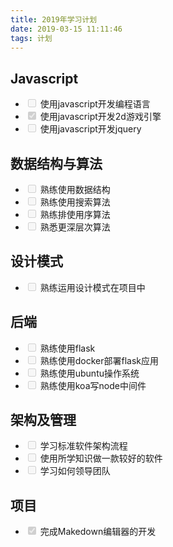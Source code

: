 ```yaml
---
title: 2019年学习计划
date: 2019-03-15 11:11:46
tags: 计划
---
```


## Javascript 

* <input type="checkbox" disabled/> 使用javascript开发编程语言
* <input type="checkbox" checked disabled/> 使用javascript开发2d游戏引擎
* <input type="checkbox" disabled/> 使用javascript开发jquery

<!-- more -->

## 数据结构与算法

* <input type="checkbox" disabled/> 熟练使用数据结构
* <input type="checkbox" disabled/> 熟练使用搜索算法
* <input type="checkbox" disabled/> 熟练排使用序算法
* <input type="checkbox" disabled/> 熟悉更深层次算法

## 设计模式

* <input type="checkbox" disabled/> 熟练运用设计模式在项目中

## 后端

* <input type="checkbox" disabled/> 熟练使用flask
* <input type="checkbox" disabled/> 熟练使用docker部署flask应用
* <input type="checkbox" disabled/> 熟练使用ubuntu操作系统
* <input type="checkbox" disabled/> 熟练使用koa写node中间件

## 架构及管理

* <input type="checkbox" disabled/> 学习标准软件架构流程
* <input type="checkbox" disabled/> 使用所学知识做一款较好的软件
* <input type="checkbox" disabled/> 学习如何领导团队

## 项目

* <input type="checkbox" checked disabled/> 完成Makedown编辑器的开发

